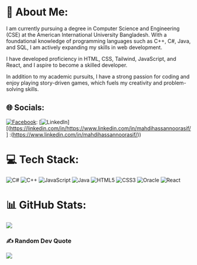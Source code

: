 # 💫 About Me:
I am currently pursuing a degree in Computer Science and Engineering (CSE) at the American International University Bangladesh. With a foundational knowledge of programming languages such as C++, C#, Java, and SQL, I am actively expanding my skills in web development.

I have developed proficiency in HTML, CSS, Tailwind, JavaScript, and React, and I aspire to become a skilled developer.

In addition to my academic pursuits, I have a strong passion for coding and enjoy playing story-driven games, which fuels my creativity and problem-solving skills.


## 🌐 Socials:
[![Facebook](https://img.shields.io/badge/Facebook-%231877F2.svg?logo=Facebook&logoColor=white)]([[https://facebook.com/https://www.facebook.com/mahdihassan.noor](https://www.facebook.com/mahdihassan.noor/)]()):
 [![LinkedIn](https://img.shields.io/badge/LinkedIn-%230077B5.svg?logo=linkedin&logoColor=white)][(https://linkedin.com/in/https://www.linkedin.com/in/mahdihassannoorasif/] :(https://www.linkedin.com/in/mahdihassannoorasif/)) 

# 💻 Tech Stack:
![C#](https://img.shields.io/badge/c%23-%23239120.svg?style=for-the-badge&logo=csharp&logoColor=white) ![C++](https://img.shields.io/badge/c++-%2300599C.svg?style=for-the-badge&logo=c%2B%2B&logoColor=white) ![JavaScript](https://img.shields.io/badge/javascript-%23323330.svg?style=for-the-badge&logo=javascript&logoColor=%23F7DF1E) ![Java](https://img.shields.io/badge/java-%23ED8B00.svg?style=for-the-badge&logo=openjdk&logoColor=white) ![HTML5](https://img.shields.io/badge/html5-%23E34F26.svg?style=for-the-badge&logo=html5&logoColor=white) ![CSS3](https://img.shields.io/badge/css3-%231572B6.svg?style=for-the-badge&logo=css3&logoColor=white) ![Oracle](https://img.shields.io/badge/Oracle-F80000?style=for-the-badge&logo=oracle&logoColor=white) ![React](https://img.shields.io/badge/react-%2320232a.svg?style=for-the-badge&logo=react&logoColor=%2361DAFB)
# 📊 GitHub Stats:
![](https://github-readme-stats.vercel.app/api/top-langs/?username=MahdiHassanGo&theme=dark&hide_border=false&include_all_commits=false&count_private=false&layout=compact)

### ✍️ Random Dev Quote
![](https://quotes-github-readme.vercel.app/api?type=horizontal&theme=radical)


